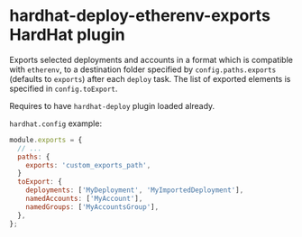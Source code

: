 # hardhat-deploy-etherenv-exports HardHat plugin

Exports selected deployments and accounts in a format which is compatible with `etherenv`, to a destination folder specified by `config.paths.exports` (defaults to `exports`) after each `deploy` task. The list of exported elements is specified in `config.toExport`.

Requires to have `hardhat-deploy` plugin loaded already.

`hardhat.config` example:

```javascript
module.exports = {
  // ...
  paths: {
    exports: 'custom_exports_path',
  }
  toExport: {
    deployments: ['MyDeployment', 'MyImportedDeployment'],
    namedAccounts: ['MyAccount'],
    namedGroups: ['MyAccountsGroup'],
  },
};
```
